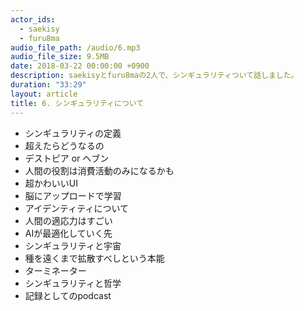```yaml
---
actor_ids:
  - saekisy
  - furu8ma
audio_file_path: /audio/6.mp3
audio_file_size: 9.5MB
date: 2018-03-22 00:00:00 +0900
description: saekisyとfuru8maの2人で、シンギュラリティついて話しました。
duration: "33:29"
layout: article
title: 6. シンギュラリティについて
---
```


- シンギュラリティの定義
- 超えたらどうなるの
- デストピア or ヘブン
- 人間の役割は消費活動のみになるかも
- 超かわいいUI
- 脳にアップロードで学習
- アイデンティティについて
- 人間の適応力はすごい
- AIが最適化していく先
- シンギュラリティと宇宙
- 種を遠くまで拡散すべしという本能
- ターミネーター
- シンギュラリティと哲学
- 記録としてのpodcast

